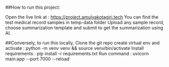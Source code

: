 ##How to run this project:

Open the live link at : https://project.amulyakotagiri.tech
You can find the test medical record samples in temp-data folder
Upload any sample record, choose summarization template and submit to get the summarization using AI.



##Conversely, to run this locally, 
Clone the git repo
create virtual env and activate : python -m venv venv && source venv/bin/activate
Install requirements : pip install -r requirements.txt
Run command : uvicorn main:app --port 7000 --reload 